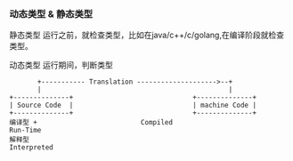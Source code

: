 ### 动态类型 & 静态类型
静态类型
运行之前，就检查类型，比如在java/c++/c/golang,在编译阶段就检查类型。

动态类型
运行期间，判断类型

```
       +----------- Translation -------------------->--+
       |                                               |
+--------------+                              +--------------+
| Source Code  |                              | machine Code |
+--------------+                              +--------------+
编译型 +                          Compiled                          Run-Time
解释型                                                          Interpreted
```

